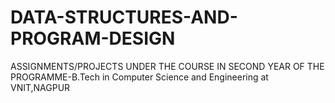 # DATA-STRUCTURES-AND-PROGRAM-DESIGN
ASSIGNMENTS/PROJECTS UNDER THE COURSE IN SECOND YEAR OF THE PROGRAMME-B.Tech in Computer Science and Engineering at VNIT,NAGPUR
